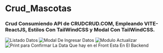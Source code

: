 # Crud_Mascotas

### Crud Consumiendo API de CRUDCRUD.COM, Empleando VITE-ReactJS, Estilos Con TailWindCSS y Modal Con TailWindCSS.


![Listado Datos](https://user-images.githubusercontent.com/66761042/184984433-e2482bb2-fd4d-44de-9b1d-19f03e74b9db.jpg)
![Modal De Ingresar Datos](https://user-images.githubusercontent.com/66761042/184984451-c97e5225-816c-4f05-895e-dfae7f789cf6.jpg)
![Modulo Actualizar](https://user-images.githubusercontent.com/66761042/184984456-f6c79110-1ff6-494c-9950-d8092754343c.jpg)
![Print para Confirmar La Data Que hay en el Front Esta En El Backend](https://user-images.githubusercontent.com/66761042/184984470-791f70ac-eae4-477c-adab-ac89795970c0.jpg)
